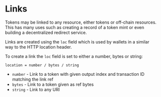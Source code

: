# Links

Tokens may be linked to any resource, either tokens or off-chain resources. This has many uses such as creating a record of a token mint or even building a decentralized redirect service.

Links are created using the `loc` field which is used by wallets in a similar way to the HTTP location header.

To create a link the `loc` field is set to either a number, bytes or string:

```
location = number / bytes / string
```

- `number` - Link to a token with given output index and transaction ID matching the link ref
- `bytes` - Link to a token given as ref bytes
- `string` - Link to any URI
